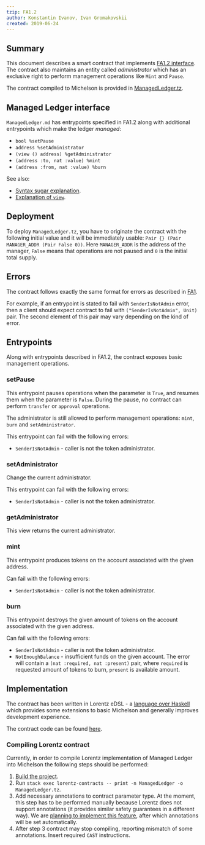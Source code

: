 ```yaml
---
tzip: FA1.2
author: Konstantin Ivanov, Ivan Gromakovskii
created: 2019-06-24
---
```


## Summary

This document describes a smart contract that implements [FA1.2 interface](/A/FA1.2.md).
The contract also maintains an entity called _administrator_ which has an exclusive right to perform management operations like `Mint` and `Pause`.

The contract compiled to Michelson is provided in [ManagedLedger.tz](/assets/FA1.2/ManagedLedger.tz).

## Managed Ledger interface

`ManagedLedger.md` has entrypoints specified in FA1.2 along with additional entrypoints which make the ledger _managed_:
  * `bool %setPause`
  * `address %setAdministrator`
  * `(view () address) %getAdministrator`
  * `(address :to, nat :value) %mint`
  * `(address :from, nat :value) %burn`

See also:
* [Syntax sugar explanation](/A/A1.md#pairs-and-ors-syntax-sugar).
* [Explanation of `view`](/A/A1.md#view-entry-points).

## Deployment

To deploy `ManagedLedger.tz`, you have to originate the contract with the following initial value and it will be immediately usable:
`Pair {} (Pair MANAGER_ADDR (Pair False 0))`.
Here `MANAGER_ADDR` is the address of the manager, `False` means that operations are not paused and `0` is the initial total supply.

## Errors

The contract follows exactly the same format for errors as described in
[FA1](/A/FA1.md#errors).

For example, if an entrypoint is stated to fail with `SenderIsNotAdmin` error,
then a client should expect contract to fail with `("SenderIsNotAdmin", Unit)` pair.
The second element of this pair may vary depending on the kind of error.

## Entrypoints

Along with entrypoints described in FA1.2, the contract exposes basic management operations.

### setPause

This entrypoint pauses operations when the parameter is `True`,
and resumes them when the parameter is `False`. During the pause,
no contract can perform `transfer` or `approval` operations.

The administrator is still allowed to perform management operations: `mint`, `burn` and `setAdministrator`.

This entrypoint can fail with the following errors:
* `SenderIsNotAdmin` - caller is not the token administrator.

### setAdministrator

Change the current administrator.

This entrypoint can fail with the following errors:
* `SenderIsNotAdmin` - caller is not the token administrator.

### getAdministrator

This view returns the current administrator.

### mint

This entrypoint produces tokens on the account associated with the given address.

Can fail with the following errors:
* `SenderIsNotAdmin` - caller is not the token administrator.

### burn

This entrypoint destroys the given amount of tokens on the account associated with the given address.

Can fail with the following errors:
* `SenderIsNotAdmin` - caller is not the token administrator.
* `NotEnoughBalance` - insufficient funds on the given account.
The error will contain a `(nat :required, nat :present)` pair, where
`required` is requested amount of tokens to burn, `present` is available amount.

## Implementation

The contract has been written in Lorentz eDSL - a [language over Haskell](https://hackage.haskell.org/package/morley-0.3.0.1) which provides some extensions to basic Michelson and generally improves development experience.

The contract code can be found
[here](https://gitlab.com/morley-framework/morley/tree/0b649ef128f7282b4bcc985792cf70ad58d8c7b5/lorentz-contracts/src/Lorentz/Contracts/ManagedLedger.hs).

### Compiling Lorentz contract

Currently, in order to compile Lorentz implementation of Managed Ledger into Michelson the following steps should be performed:
1. [Build the project](https://gitlab.com/morley-framework/morley/blob/0b649ef128f7282b4bcc985792cf70ad58d8c7b5/README.md#running-and-building).
2. Run `stack exec lorentz-contracts -- print -n ManagedLedger -o ManagedLedger.tz`.
3. Add necessary annotations to contract parameter type.
At the moment, this step has to be performed manually because Lorentz does not support annotations (it provides similar safety guarantees in a different way). We are [planning to implement this feature](https://issues.serokell.io/issue/TM-64), after which annotations will be set automatically.
4. After step 3 contract may stop compiling, reporting mismatch of some annotations. Insert required `CAST` instructions.
